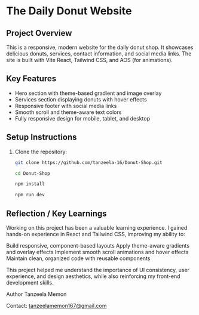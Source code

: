 # The Daily Donut Website

## Project Overview
This is a responsive, modern website for the daily donut shop. It showcases delicious donuts, services, contact information, and social media links. The site is built with Vite React, Tailwind CSS, and AOS (for animations).

## Key Features
- Hero section with theme-based gradient and image overlay
- Services section displaying donuts with hover effects
- Responsive footer with social media links
- Smooth scroll and theme-aware text colors
- Fully responsive design for mobile, tablet, and desktop

## Setup Instructions
1. Clone the repository:
   ```bash
   git clone https://github.com/tanzeela-16/Donut-Shop.git

   cd Donut-Shop

   npm install

   npm run dev

## Reflection / Key Learnings
Working on this project has been a valuable learning experience. I gained hands-on experience in React and Tailwind CSS, improving my ability to:

Build responsive, component-based layouts
Apply theme-aware gradients and overlay effects
Implement smooth scroll animations and hover effects
Maintain clean, organized code with reusable components

This project helped me understand the importance of UI consistency, user experience, and design aesthetics, while also reinforcing my front-end development skills.

Author
Tanzeela Memon

Contact: tanzeelamemon167@gmail.com
